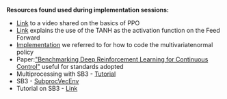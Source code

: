 **Resources found used during implementation sessions:**

* [Link](https://www.youtube.com/watch?v=5P7I-xPq8u8&t=952s) to a video shared on the basics of PPO
* [Link](https://math.stackexchange.com/questions/3108216/change-of-variables-apply-tanh-to-the-gaussian-samples) explains the use of the TANH as the activation function on the Feed Forward
* [Implementation](https://github.com/nikhilbarhate99/PPO-PyTorch/blob/master/PPO_colab.ipynb) we referred to for how to code the multivariatenormal policy
* Paper:["Benchmarking Deep Reinforcement Learning for Continuous Control"](https://arxiv.org/pdf/1604.06778.pdf) useful for standards adopted
* Multiprocessing with SB3 - [Tutorial](https://colab.research.google.com/github/Stable-Baselines-Team/rl-colab-notebooks/blob/sb3/multiprocessing_rl.ipynb#scrollTo=BIedd7Pz9sOs)
* SB3 - [SubprocVecEnv](https://stable-baselines3.readthedocs.io/en/master/guide/vec_envs.html#subprocvecenv)
* Tutorial on SB3 - [Link](https://www.youtube.com/watch?v=Ikngt0_DXJg&list=PLJct-r1rjHKmqdcLMXHsX8Hp-cvUWMild&index=23) 


